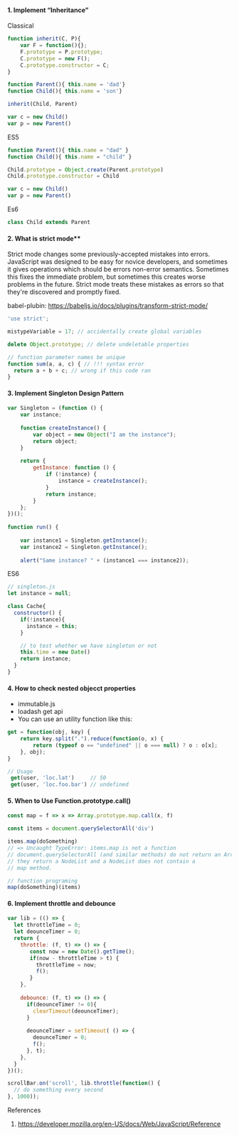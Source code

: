 #### 1. Implement “Inheritance”

Classical

```javascript
function inherit(C, P){
    var F = function(){};
    F.prototype = P.prototype;
    C.prototype = new F();
    C.prototype.constructor = C;
}

function Parent(){ this.name = 'dad'}
function Child(){ this.name = 'son'}

inherit(Child, Parent)

var c = new Child()
var p = new Parent()
```

ES5

```javascript
function Parent(){ this.name = "dad" }
function Child(){ this.name = "child" }

Child.prototype = Object.create(Parent.prototype)
Child.prototype.constructor = Child

var c = new Child()
var p = new Parent()
```

Es6

```javascript
class Child extends Parent
```

#### 2. What is strict mode**

Strict mode changes some previously-accepted mistakes into errors. JavaScript was designed to be easy for novice developers, 
and sometimes it gives operations which should be errors non-error semantics. 
Sometimes this fixes the immediate problem, but sometimes this creates worse problems in the future. 
Strict mode treats these mistakes as errors so that they're discovered and promptly fixed. 

babel-plubin: https://babeljs.io/docs/plugins/transform-strict-mode/

```javascript
'use strict';

mistypeVariable = 17; // accidentally create global variables

delete Object.prototype; // delete undeletable properties

// function parameter names be unique
function sum(a, a, c) { // !!! syntax error
  return a + b + c; // wrong if this code ran
}
```

#### 3. Implement Singleton Design Pattern

```javascript
var Singleton = (function () {
    var instance;
 
    function createInstance() {
        var object = new Object("I am the instance");
        return object;
    }
 
    return {
        getInstance: function () {
            if (!instance) {
                instance = createInstance();
            }
            return instance;
        }
    };
})();
 
function run() {
 
    var instance1 = Singleton.getInstance();
    var instance2 = Singleton.getInstance();
 
    alert("Same instance? " + (instance1 === instance2));  
```

ES6

```javascript
// singleton.js
let instance = null;

class Cache{
  constructor() {
    if(!instance){
      instance = this;
    }

    // to test whether we have singleton or not
    this.time = new Date()
    return instance;
  }
}
```

#### 4. How to check nested objecct properties

* immutable.js
* loadash get api
* You can use an utility function like this:

```javascript
get = function(obj, key) {
    return key.split(".").reduce(function(o, x) {
        return (typeof o == "undefined" || o === null) ? o : o[x];
    }, obj);
}

// Usage
 get(user, 'loc.lat')     // 50
 get(user, 'loc.foo.bar') // undefined
```

#### 5. When to Use Function.prototype.call()

```javascript
const map = f => x => Array.prototype.map.call(x, f)

const items = document.querySelectorAll('div')

items.map(doSomething)
// => Uncaught TypeError: items.map is not a function
// document.querySelectorAll (and similar methods) do not return an Array, 
// they return a NodeList and a NodeList does not contain a 
// map method.

// function programing
map(doSomething)(items)
```

#### 6. Implement throttle and debounce

```javascript
var lib = (() => {
  let throttleTime = 0;
  let deounceTimer = 0;
  return {
    throttle: (f, t) => () => {
       const now = new Date().getTime();
       if(now - throttleTime > t) {
         throttleTime = now;
         f();
       }
    },
    
    debounce: (f, t) => () => {
      if(deounceTimer != 0){
        clearTimeout(deounceTimer);
      }
      
      deounceTimer = setTimeout( () => {
        deounceTimer = 0;
        f();
      }, t);
    },
  }
})();

scrollBar.on('scroll', lib.throttle(function() {
  // do something every second
}, 1000));
```

References
1. https://developer.mozilla.org/en-US/docs/Web/JavaScript/Reference
